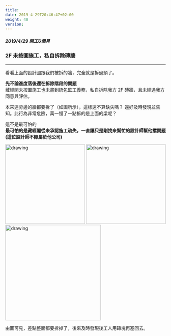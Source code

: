 ```yaml
---
title: 
date: 2019-4-29T20:46:47+02:00
weight: 40
version: 
---
```


##### 2019/4/29 開工6個月
### 2F 未按圖施工，私自拆除磚牆
---

看看上面的設計圖跟我們被拆的牆，完全就是拆過頭了。

**先不論進度落後還在拆除階段的問題**  
藏經閣未按圖施工也未盡到統包監工義務，私自拆除我方 2F 磚牆，且未經過我方同意與評估。

本來連旁邊的牆都要拆了（如圖所示），這樣還不算缺失嗎？
還好及時發現並告知。此行為非常危險，萬一慢了一點拆的是上面的梁呢？ 

這不是最可怕的  
**最可怕的是藏經閣從未承認施工疏失，一直讓只是剛找來幫忙的設計師幫他擋問題 (這位設計師不隸屬於他公司)**

<img src="experimental/image/4-29.jpg" alt="drawing" width="250"/> 
<img src="experimental/image/4-29_1.jpg" alt="drawing" width="250"/> 
<img src="experimental/image/4-29_2.jpg" alt="drawing" width="300"/> 

由圖可見，差點整面都要拆掉了，後來及時發現後工人用磚塊再塞回去。
